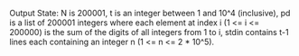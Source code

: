 Output State: N is 200001, t is an integer between 1 and 10^4 (inclusive), pd is a list of 200001 integers where each element at index i (1 <= i <= 200000) is the sum of the digits of all integers from 1 to i, stdin contains t-1 lines each containing an integer n (1 <= n <= 2 * 10^5).
